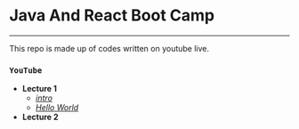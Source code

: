 # Java And React Boot Camp 
---
This repo is made up of codes written on youtube live.

### `YouTube`
 - **Lecture 1**
	 - [*intro*](https://github.com/huseyinidin/KodlamaioJava2022/tree/main/week1/intro/src/intro)
	 - [*Hello World*](https://github.com/huseyinidin/KodlamaioJava2022/tree/main/week1/helloWorld/src/helloWorld)
 - **Lecture 2**
	